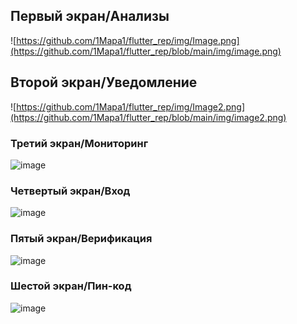 ## Первый экран/Анализы
![https://github.com/1Mapa1/flutter_rep/img/Image.png](https://github.com/1Mapa1/flutter_rep/blob/main/img/image.png)
## Второй экран/Уведомление
![https://github.com/1Mapa1/flutter_rep/img/Image2.png](https://github.com/1Mapa1/flutter_rep/blob/main/img/image2.png)
<h3>Третий экран/Мониторинг</h3>
<img width="259" alt="image" src="https://github.com/1Mapa1/flutter_rep/img/Image3.png">
<h3>Четвертый экран/Вход</h3>
<img width="248" alt="image" src="https://github.com/1Mapa1/flutter_rep/img/Image4.png">
<h3>Пятый экран/Верификация</h3>
<img width="242" alt="image" src="https://github.com/1Mapa1/flutter_rep/img/Image5.png">
<h3>Шестой экран/Пин-код</h3>
<img width="246" alt="image" src="https://github.com/1Mapa1/flutter_rep/img/Image6.png">




